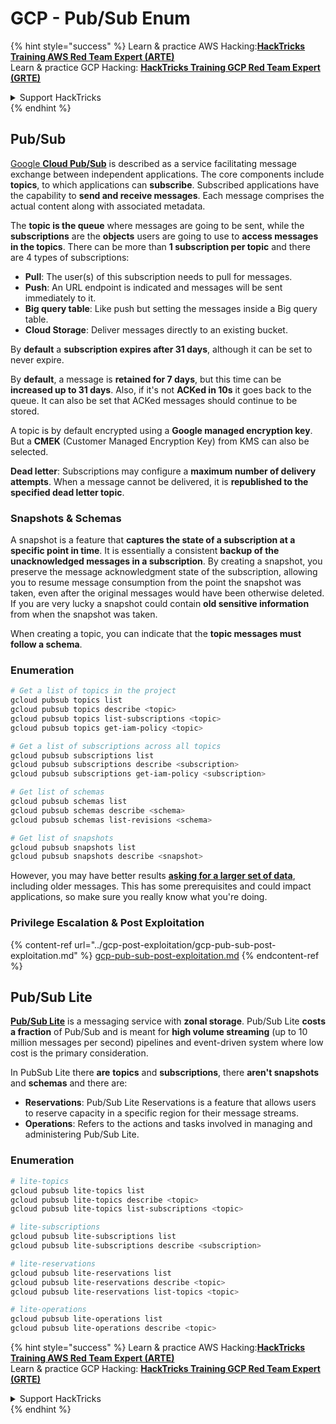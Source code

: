 # GCP - Pub/Sub Enum

{% hint style="success" %}
Learn & practice AWS Hacking:<img src="../../../.gitbook/assets/image (1).png" alt="" data-size="line">[**HackTricks Training AWS Red Team Expert (ARTE)**](https://training.hacktricks.xyz/courses/arte)<img src="../../../.gitbook/assets/image (1).png" alt="" data-size="line">\
Learn & practice GCP Hacking: <img src="../../../.gitbook/assets/image (2).png" alt="" data-size="line">[**HackTricks Training GCP Red Team Expert (GRTE)**<img src="../../../.gitbook/assets/image (2).png" alt="" data-size="line">](https://training.hacktricks.xyz/courses/grte)

<details>

<summary>Support HackTricks</summary>

* Check the [**subscription plans**](https://github.com/sponsors/carlospolop)!
* **Join the** 💬 [**Discord group**](https://discord.gg/hRep4RUj7f) or the [**telegram group**](https://t.me/peass) or **follow** us on **Twitter** 🐦 [**@hacktricks\_live**](https://twitter.com/hacktricks\_live)**.**
* **Share hacking tricks by submitting PRs to the** [**HackTricks**](https://github.com/carlospolop/hacktricks) and [**HackTricks Cloud**](https://github.com/carlospolop/hacktricks-cloud) github repos.

</details>
{% endhint %}

## Pub/Sub <a href="#reviewing-cloud-pubsub" id="reviewing-cloud-pubsub"></a>

[Google **Cloud Pub/Sub**](https://cloud.google.com/pubsub/) is described as a service facilitating message exchange between independent applications. The core components include **topics**, to which applications can **subscribe**. Subscribed applications have the capability to **send and receive messages**. Each message comprises the actual content along with associated metadata.

The **topic is the queue** where messages are going to be sent, while the **subscriptions** are the **objects** users are going to use to **access messages in the topics**. There can be more than **1 subscription per topic** and there are 4 types of subscriptions:

* **Pull**: The user(s) of this subscription needs to pull for messages.
* **Push**: An URL endpoint is indicated and messages will be sent immediately to it.
* **Big query table**: Like push but setting the messages inside a Big query table.
* **Cloud Storage**: Deliver messages directly to an existing bucket.

By **default** a **subscription expires after 31 days**, although it can be set to never expire.

By **default**, a message is **retained for 7 days**, but this time can be **increased up to 31 days**. Also, if it's not **ACKed in 10s** it goes back to the queue. It can also be set that ACKed messages should continue to be stored.

A topic is by default encrypted using a **Google managed encryption key**. But a **CMEK** (Customer Managed Encryption Key) from KMS can also be selected.

**Dead letter**: Subscriptions may configure a **maximum number of delivery attempts**. When a message cannot be delivered, it is **republished to the specified dead letter topic**.

### Snapshots & Schemas

A snapshot is a feature that **captures the state of a subscription at a specific point in time**. It is essentially a consistent **backup of the unacknowledged messages in a subscription**. By creating a snapshot, you preserve the message acknowledgment state of the subscription, allowing you to resume message consumption from the point the snapshot was taken, even after the original messages would have been otherwise deleted.\
If you are very lucky a snapshot could contain **old sensitive information** from when the snapshot was taken.

When creating a topic, you can indicate that the **topic messages must follow a schema**.

### Enumeration

```bash
# Get a list of topics in the project
gcloud pubsub topics list
gcloud pubsub topics describe <topic>
gcloud pubsub topics list-subscriptions <topic>
gcloud pubsub topics get-iam-policy <topic>

# Get a list of subscriptions across all topics
gcloud pubsub subscriptions list
gcloud pubsub subscriptions describe <subscription>
gcloud pubsub subscriptions get-iam-policy <subscription>

# Get list of schemas
gcloud pubsub schemas list
gcloud pubsub schemas describe <schema>
gcloud pubsub schemas list-revisions <schema>

# Get list of snapshots
gcloud pubsub snapshots list
gcloud pubsub snapshots describe <snapshot>
```

However, you may have better results [**asking for a larger set of data**](https://cloud.google.com/pubsub/docs/replay-overview), including older messages. This has some prerequisites and could impact applications, so make sure you really know what you're doing.

### Privilege Escalation & Post Exploitation

{% content-ref url="../gcp-post-exploitation/gcp-pub-sub-post-exploitation.md" %}
[gcp-pub-sub-post-exploitation.md](../gcp-post-exploitation/gcp-pub-sub-post-exploitation.md)
{% endcontent-ref %}

## Pub/Sub Lite

[**Pub/Sub Lite**](https://cloud.google.com/pubsub/docs/choosing-pubsub-or-lite) is a messaging service with **zonal storage**. Pub/Sub Lite **costs a fraction** of Pub/Sub and is meant for **high volume streaming** (up to 10 million messages per second) pipelines and event-driven system where low cost is the primary consideration.

In PubSub Lite there **are** **topics** and **subscriptions**, there **aren't snapshots** and **schemas** and there are:

* **Reservations**: Pub/Sub Lite Reservations is a feature that allows users to reserve capacity in a specific region for their message streams.
* **Operations**: Refers to the actions and tasks involved in managing and administering Pub/Sub Lite.

### Enumeration

```bash
# lite-topics
gcloud pubsub lite-topics list
gcloud pubsub lite-topics describe <topic>
gcloud pubsub lite-topics list-subscriptions <topic>

# lite-subscriptions
gcloud pubsub lite-subscriptions list
gcloud pubsub lite-subscriptions describe <subscription>

# lite-reservations
gcloud pubsub lite-reservations list
gcloud pubsub lite-reservations describe <topic>
gcloud pubsub lite-reservations list-topics <topic>

# lite-operations
gcloud pubsub lite-operations list
gcloud pubsub lite-operations describe <topic>
```

{% hint style="success" %}
Learn & practice AWS Hacking:<img src="../../../.gitbook/assets/image (1).png" alt="" data-size="line">[**HackTricks Training AWS Red Team Expert (ARTE)**](https://training.hacktricks.xyz/courses/arte)<img src="../../../.gitbook/assets/image (1).png" alt="" data-size="line">\
Learn & practice GCP Hacking: <img src="../../../.gitbook/assets/image (2).png" alt="" data-size="line">[**HackTricks Training GCP Red Team Expert (GRTE)**<img src="../../../.gitbook/assets/image (2).png" alt="" data-size="line">](https://training.hacktricks.xyz/courses/grte)

<details>

<summary>Support HackTricks</summary>

* Check the [**subscription plans**](https://github.com/sponsors/carlospolop)!
* **Join the** 💬 [**Discord group**](https://discord.gg/hRep4RUj7f) or the [**telegram group**](https://t.me/peass) or **follow** us on **Twitter** 🐦 [**@hacktricks\_live**](https://twitter.com/hacktricks\_live)**.**
* **Share hacking tricks by submitting PRs to the** [**HackTricks**](https://github.com/carlospolop/hacktricks) and [**HackTricks Cloud**](https://github.com/carlospolop/hacktricks-cloud) github repos.

</details>
{% endhint %}
